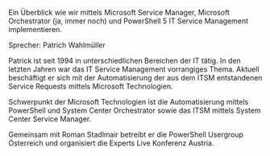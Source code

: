 Ein Überblick wie wir mittels Microsoft Service Manager, Microsoft Orchestrator (ja, immer noch) und PowerShell 5 IT Service Management implementieren. 

Sprecher: Patrich Wahlmüller


Patrick ist seit 1994 in unterschiedlichen Bereichen der IT tätig. In den letzten Jahren war das IT Service Management vorrangiges Thema. Aktuell beschäftigt er sich mit der Automatisierung der aus dem ITSM entstandenen Service Requests mittels Microsoft Technologien.

Schwerpunkt der Microsoft Technologien ist die Automatisierung mittels PowerShell und System Center Orchestrator sowie das ITSM mittels System Center Service Manager.

Gemeinsam mit Roman Stadlmair betreibt er die PowerShell Usergroup Österreich und organisiert die Experts Live Konferenz Austria.
